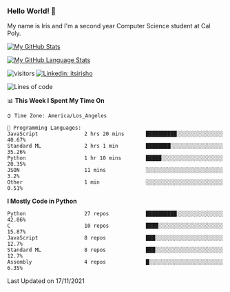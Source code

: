 ### Hello World! 👋

My name is Iris and I'm a second year Computer Science student at Cal Poly. 


[![My GitHub Stats](https://github-readme-stats.vercel.app/api?username=sleepyStick&show_icons=true&&count_private=true&include_all_commits=true&theme=buefy)]()

[![My GitHub Language Stats](https://github-readme-stats.vercel.app/api/top-langs/?username=sleepyStick&langs_count=5&theme=buefy)]()

![visitors](https://visitor-badge.glitch.me/badge?page_id=sleepyStick.sleepyStick)
[![Linkedin: itsirisho](https://img.shields.io/badge/-itsirisho-informational?style=flat-square&logo=Linkedin&logoColor=white&link=https://www.linkedin.com/in/itsirisho/)](https://www.linkedin.com/in/itsirisho/)

<!--START_SECTION:waka-->
![Lines of code](https://img.shields.io/badge/From%20Hello%20World%20I%27ve%20Written-13.3%20million%20lines%20of%20code-blue)

📊 **This Week I Spent My Time On** 

```text
⌚︎ Time Zone: America/Los_Angeles

💬 Programming Languages: 
JavaScript               2 hrs 20 mins       ██████████░░░░░░░░░░░░░░░   40.67% 
Standard ML              2 hrs 1 min         ████████░░░░░░░░░░░░░░░░░   35.26% 
Python                   1 hr 10 mins        █████░░░░░░░░░░░░░░░░░░░░   20.35% 
JSON                     11 mins             ░░░░░░░░░░░░░░░░░░░░░░░░░   3.2% 
Other                    1 min               ░░░░░░░░░░░░░░░░░░░░░░░░░   0.51%

```

**I Mostly Code in Python** 

```text
Python                   27 repos            ██████████░░░░░░░░░░░░░░░   42.86% 
C                        10 repos            ████░░░░░░░░░░░░░░░░░░░░░   15.87% 
JavaScript               8 repos             ███░░░░░░░░░░░░░░░░░░░░░░   12.7% 
Standard ML              8 repos             ███░░░░░░░░░░░░░░░░░░░░░░   12.7% 
Assembly                 4 repos             █░░░░░░░░░░░░░░░░░░░░░░░░   6.35%

```



 Last Updated on 17/11/2021
<!--END_SECTION:waka-->

<!--
**konanyuta/konanyuta** is a ✨ _special_ ✨ repository because its `README.md` (this file) appears on your GitHub profile.

Here are some ideas to get you started:

- 🔭 I’m currently working on ...
- 🌱 I’m currently learning ...
- 👯 I’m looking to collaborate on ...
- 🤔 I’m looking for help with ...
- 💬 Ask me about ...
- 📫 How to reach me: ...
- 😄 Pronouns: ...
- ⚡ Fun fact: ...
-->
